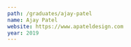 ```yaml
---
path: /graduates/ajay-patel
name: Ajay Patel
website: https://www.apateldesign.com
year: 2019
---
```

